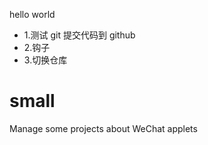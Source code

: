 hello world

- 1.测试 git 提交代码到 github 
- 2.钩子
- 3.切换仓库
# small
Manage some projects about WeChat applets
